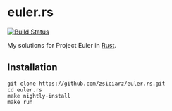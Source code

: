 euler.rs
========

[![Build Status](https://travis-ci.org/zsiciarz/euler.rs.svg?branch=master)](https://travis-ci.org/zsiciarz/euler.rs)

My solutions for Project Euler in [Rust](http://www.rust-lang.org/).

Installation
------------

    git clone https://github.com/zsiciarz/euler.rs.git
    cd euler.rs
    make nightly-install
    make run
